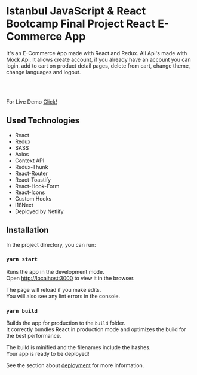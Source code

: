 # Istanbul JavaScript & React Bootcamp Final Project React E-Commerce App
It's an E-Commerce App made with React and Redux. All Api's made with Mock Api. It allows create account, if you already have an account you can login, add to cart on product detail pages, delete from cart, change theme, change languages and logout. 

<br>
<br>

For Live Demo [Click!](https://kodluyoruz-react-bootcamp-final-project.netlify.app/)


<h2>Used Technologies</h2>
  <ul>
    <li>React</li>
    <li>Redux</li>
    <li>SASS</li>
    <li>Axios</li>
    <li>Context API</li>
    <li>Redux-Thunk</li>
    <li>React-Router</li>
    <li>React-Toastify</li>
    <li>React-Hook-Form</li>
    <li>React-Icons</li>
    <li>Custom Hooks</li>
    <li>i18Next</li>
    <li>Deployed by Netlify</li>
  </ul>
<h2>Installation</h2>
In the project directory, you can run:

### `yarn start`

Runs the app in the development mode.\
Open [http://localhost:3000](http://localhost:3000) to view it in the browser.

The page will reload if you make edits.\
You will also see any lint errors in the console.

### `yarn build`

Builds the app for production to the `build` folder.\
It correctly bundles React in production mode and optimizes the build for the best performance.

The build is minified and the filenames include the hashes.\
Your app is ready to be deployed!

See the section about [deployment](https://facebook.github.io/create-react-app/docs/deployment) for more information.


